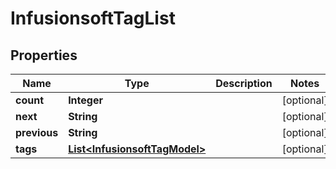 
# InfusionsoftTagList

## Properties
Name | Type | Description | Notes
------------ | ------------- | ------------- | -------------
**count** | **Integer** |  |  [optional]
**next** | **String** |  |  [optional]
**previous** | **String** |  |  [optional]
**tags** | [**List&lt;InfusionsoftTagModel&gt;**](InfusionsoftTagModel.md) |  |  [optional]



